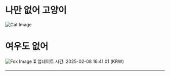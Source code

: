
# 나만 없어 고양이

![Cat Image](https://cdn2.thecatapi.com/images/4pn.gif)

# 여우도 없어
![Fox Image](https://randomfox.ca/images/101.jpg)
⏳ 업데이트 시간: 2025-02-08 16:41:01 (KRW)

---
